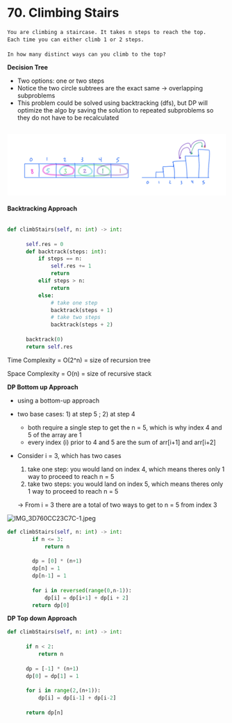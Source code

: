 # 70. Climbing Stairs

```markdown
You are climbing a staircase. It takes n steps to reach the top.
Each time you can either climb 1 or 2 steps. 

In how many distinct ways can you climb to the top?
```

**Decision Tree**

- Two options: one or two steps
- Notice the two circle subtrees are the exact same → overlapping subproblems
- This problem could be solved using backtracking (dfs), but DP will optimize the algo by saving the solution to repeated subproblems so they do not have to be recalculated

![climbingStairs.jpeg](/images/climbingStairs.jpeg)
---

**Backtracking Approach**

```python

def climbStairs(self, n: int) -> int:

      self.res = 0
      def backtrack(steps: int):
          if steps == n:
              self.res += 1
              return
          elif steps > n:
              return
          else: 
              # take one step
              backtrack(steps + 1)
              # take two steps
              backtrack(steps + 2)
      
      backtrack(0)
      return self.res
```

Time Complexity = O(2^n) = size of recursion tree

Space Complexity = O(n) = size of recursive stack

**DP Bottom up Approach**

- using a bottom-up approach
- two base cases: 1) at step 5 ; 2) at step 4
    - both require a single step to get the n = 5, which is why index 4 and 5 of the array are 1
    - every index (i) prior to 4 and 5 are the sum of arr[i+1] and arr[i+2]
- Consider i = 3, which has two cases
    1. take one step: you would land on index 4, which means theres only 1 way to proceed to reach n = 5
    2. take two steps: you would land on index 5, which means theres only 1 way to proceed to reach n = 5
    
    → From i = 3 there are a total of two ways to get to n = 5 from index 3
    

![IMG_3D760CC23C7C-1.jpeg](https://prod-files-secure.s3.us-west-2.amazonaws.com/65366120-3a32-4c75-8482-9146a8fc036b/ba3e3d31-34bc-44bf-b2b0-75eb32fcb1fa/IMG_3D760CC23C7C-1.jpeg)

```python
def climbStairs(self, n: int) -> int:
        if n <= 3:
            return n
        
        dp = [0] * (n+1) 
        dp[n] = 1
        dp[n-1] = 1

        for i in reversed(range(0,n-1)):
            dp[i] = dp[i+1] + dp[i + 2]
        return dp[0]
```

**DP Top down Approach**

```python
def climbStairs(self, n: int) -> int:
        
      if n < 2:
          return n

      dp = [-1] * (n+1)
      dp[0] = dp[1] = 1

      for i in range(2,(n+1)):
          dp[i] = dp[i-1] + dp[i-2]

      return dp[n]
```